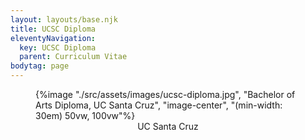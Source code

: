 ```yaml
---
layout: layouts/base.njk
title: UCSC Diploma
eleventyNavigation:
  key: UCSC Diploma
  parent: Curriculum Vitae
bodytag: page
---
```


<figure>
{%image "./src/assets/images/ucsc-diploma.jpg", "Bachelor of Arts Diploma, UC Santa Cruz", "image-center", "(min-width: 30em) 50vw, 100vw"%}
<figcaption style="text-align:center">UC Santa Cruz</figcaption>
</figure>

